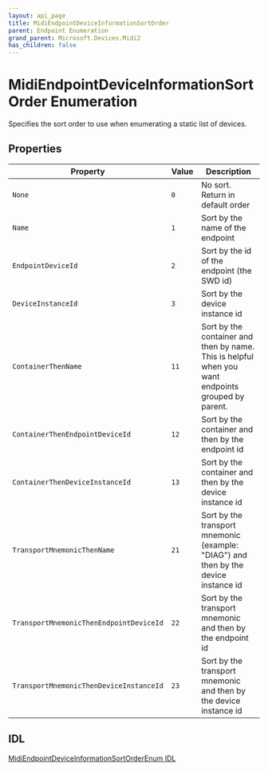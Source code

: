 ```yaml
---
layout: api_page
title: MidiEndpointDeviceInformationSortOrder
parent: Endpoint Enumeration
grand_parent: Microsoft.Devices.Midi2
has_children: false
---
```


# MidiEndpointDeviceInformationSortOrder Enumeration

Specifies the sort order to use when enumerating a static list of devices.

## Properties

| Property | Value | Description |
| --------------- | ---------- | ----------- |
| `None` | `0` | No sort. Return in default order |
| `Name` | `1` | Sort by the name of the endpoint |
| `EndpointDeviceId` | `2` | Sort by the id of the endpoint (the SWD id) |
| `DeviceInstanceId` | `3` | Sort by the device instance id |
| `ContainerThenName` | `11` | Sort by the container and then by name. This is helpful when you want endpoints grouped by parent. |
| `ContainerThenEndpointDeviceId` | `12` | Sort by the container and then by the endpoint id |
| `ContainerThenDeviceInstanceId` | `13` | Sort by the container and then by the device instance id |
| `TransportMnemonicThenName` | `21` | Sort by the transport mnemonic (example: "DIAG") and then by the device instance id |
| `TransportMnemonicThenEndpointDeviceId` | `22` | Sort by the transport mnemonic and then by the endpoint id |
| `TransportMnemonicThenDeviceInstanceId` | `23` | Sort by the transport mnemonic and then by the device instance id |

## IDL

[MidiEndpointDeviceInformationSortOrderEnum IDL](https://github.com/microsoft/MIDI/blob/main/src/api/Client/Midi2Client/MidiEndpointDeviceInformationSortOrderEnum.idl)

